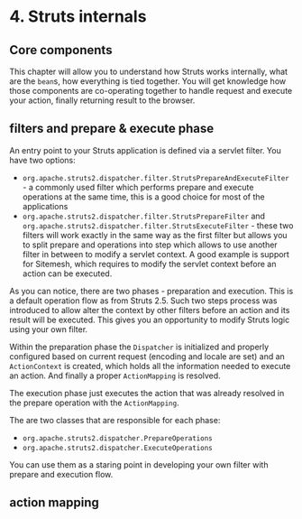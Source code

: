 # 4. Struts internals

## Core components

This chapter will allow you to understand how Struts works internally, what are the `bean`s, how everything is tied together. You will get knowledge how those components are co-operating together to handle request and execute your action, finally returning result to the browser.

## filters and prepare & execute phase

An entry point to your Struts application is defined via a servlet filter. You have two options:

- `org.apache.struts2.dispatcher.filter.StrutsPrepareAndExecuteFilter` - a commonly used filter which performs prepare and execute operations at the same time, this is a good choice for most of the applications
- `org.apache.struts2.dispatcher.filter.StrutsPrepareFilter` and `org.apache.struts2.dispatcher.filter.StrutsExecuteFilter` - these two filters will work exactly in the same way as the first filter but allows you to split prepare and operations into step which allows to use another filter in between to modify a servlet context. A good example is support for Sitemesh, which requires to modify the servlet context before an action can be executed.

As you can notice, there are two phases - preparation and execution. This is a default operation flow as from Struts 2.5. Such two steps process was introduced to allow alter the context by other filters before an action and its result will be executed. This gives you an opportunity to modify Struts logic using your own filter. 

Within the preparation phase the `Dispatcher` is initialized and properly configured based on current request (encoding and locale are set) and an `ActionContext` is created, which holds all the information needed to execute an action. And finally a proper `ActionMapping` is resolved.

The execution phase just executes the action that was already resolved in the prepare operation with the `ActionMapping`.

The are two classes that are responsible for each phase:

- `org.apache.struts2.dispatcher.PrepareOperations`
- `org.apache.struts2.dispatcher.ExecuteOperations`

You can use them as a staring point in developing your own filter with prepare and execution flow.

## action mapping
